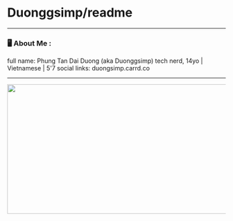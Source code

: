 # Duonggsimp/readme
---
### 🖥 About Me :
full name: Phung Tan Dai Duong (aka Duonggsimp) 
tech nerd, 14yo | Vietnamese | 5'7
social links: duongsimp.carrd.co

---
<div align="center">
  <img src="https://th.bing.com/th/id/R.6dbf3c6509b3510a1f32a1e736946269?rik=gLqYov0j3enyUA&pid=ImgRaw&r=0" width="600" height="300"/>
</div>
